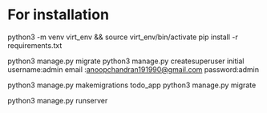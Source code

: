 # For installation
python3 -m venv virt_env && source virt_env/bin/activate
pip install -r requirements.txt

python3 manage.py migrate
python3 manage.py createsuperuser
        initial username:admin
                email :anoopchandran191990@gmail.com
                password:admin 

python3 manage.py makemigrations todo_app
python3 manage.py migrate


python3 manage.py runserver